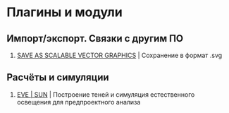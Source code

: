 # Плагины и модули



## Импорт/экспорт. Связки с другим ПО

1. [SAVE AS SCALABLE VECTOR GRAPHICS](https://www.food4rhino.com/en/app/save-scalable-vector-graphics) | Сохранение в формат .svg

## Расчёты и симуляции

1. [EVE | SUN](https://www.food4rhino.com/en/app/eve-sun) | Построение теней и симуляция естественного освещения для предпроектного анализа

